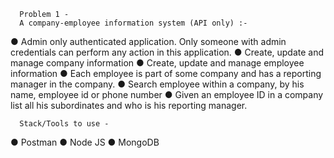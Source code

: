       Problem 1 -
      A company-employee information system (API only) :-


● Admin only authenticated application. Only someone with admin credentials can perform
any action in this application.
● Create, update and manage company information
● Create, update and manage employee information
● Each employee is part of some company and has a reporting manager in the company.
● Search employee within a company, by his name, employee id or phone number
● Given an employee ID in a company list all his subordinates and who is his reporting
  manager.

      Stack/Tools to use -
● Postman
● Node JS
● MongoDB
